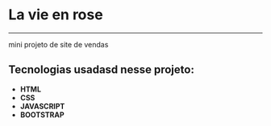 # La vie en rose
---
mini projeto de site de vendas 

## Tecnologias usadasd nesse projeto:

* **HTML**
* **CSS**
* **JAVASCRIPT**
* **BOOTSTRAP**
